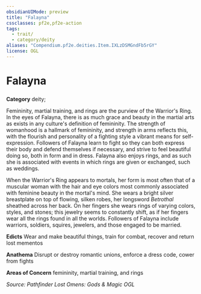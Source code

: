 ```yaml
---
obsidianUIMode: preview
title: "Falayna"
cssclasses: pf2e,pf2e-action
tags:
  - trait/
  - category/deity
aliases: "Compendium.pf2e.deities.Item.IXLzDSMGndFb5rGY"
license: OGL
---
```

# Falayna

### 

**Category** deity; 




Femininity, martial training, and rings are the purview of the Warrior's Ring. In the eyes of Falayna, there is as much grace and beauty in the martial arts as exists in any culture's definition of femininity. The strength of womanhood is a hallmark of femininity, and strength in arms reflects this, with the flourish and personality of a fighting style a vibrant means for self-expression. Followers of Falayna learn to fight so they can both express their body and defend themselves if necessary, and strive to feel beautiful doing so, both in form and in dress. Falayna also enjoys rings, and as such she is associated with events in which rings are given or exchanged, such as weddings.

When the Warrior's Ring appears to mortals, her form is most often that of a muscular woman with the hair and eye colors most commonly associated with feminine beauty in the mortal's mind. She wears a bright silver breastplate on top of flowing, silken robes, her longsword _Betrothal_ sheathed across her back. On her fingers she wears rings of varying colors, styles, and stones; this jewelry seems to constantly shift, as if her fingers wear all the rings found in all the worlds. Followers of Falayna include warriors, soldiers, squires, jewelers, and those engaged to be married.

**Edicts** Wear and make beautiful things, train for combat, recover and return lost mementos

**Anathema** Disrupt or destroy romantic unions, enforce a dress code, cower from fights

**Areas of Concern** femininity, martial training, and rings

*Source: Pathfinder Lost Omens: Gods & Magic*
*OGL*